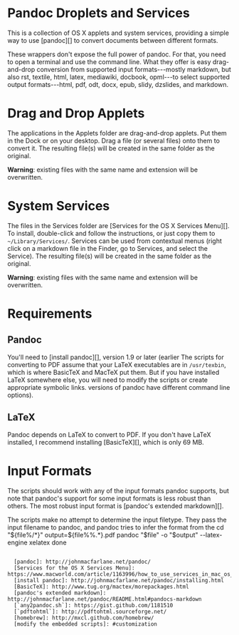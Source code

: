 Pandoc Droplets and Services
============================

This is a collection of OS X applets and system services, providing a
simple way to use [pandoc][] to convert documents between different
formats.

These wrappers don't expose the full power of pandoc. For that, you need
to open a terminal and use the command line. What they offer is easy
drag-and-drop conversion from supported input formats---mostly markdown,
but also rst, textile, html, latex, mediawiki, docbook, opml---to select
supported output formats---html, pdf, odt, docx, epub, slidy, dzslides,
and markdown.

Drag and Drop Applets
=====================

The applications in the Applets folder are drag-and-drop applets. Put
them in the Dock or on your desktop. Drag a file (or several files) onto
them to convert it. The resulting file(s) will be created in the same
folder as the original.

**Warning**: existing files with the same name and extension will be
overwritten.

System Services
===============

The files in the Services folder are [Services for the OS X Services
Menu][]. To install, double-click and follow the instructions, or just
copy them to `~/Library/Services/`. Services can be used from contextual
menus (right click on a markdown file in the Finder, go to Services, and
select the Service). The resulting file(s) will be created in the same
folder as the original.

**Warning**: existing files with the same name and extension will be
overwritten.

Requirements
============

Pandoc
------

You'll need to [install pandoc][], version 1.9 or later (earlier
The scripts for converting to PDF assume that your LaTeX executables are
in `/usr/texbin`, which is where BasicTeX and MacTeX put them. But if you have installed LaTeX somewhere else, you will need to modify the scripts or create appropriate symbolic links.
versions of pandoc have different command line options).

LaTeX
-----

Pandoc depends on LaTeX to convert to PDF. If you don't have LaTeX
installed, I recommend installing [BasicTeX][], which is only 69 MB.

Input Formats
=============

The scripts should work with any of the input formats pandoc supports,
but note that pandoc's support for some input formats is less robust
than others. The most robust input format is [pandoc's extended
markdown][].

The scripts make no attempt to determine the input filetype. They pass
the input filename to pandoc, and pandoc tries to infer the format from
the cd "${file%/*}"
    output=${file%%.*}.pdf
    pandoc "$file" -o "$output" --latex-engine xelatex
done
~~~~

  [pandoc]: http://johnmacfarlane.net/pandoc/
  [Services for the OS X Services Menu]: https://www.macworld.com/article/1163996/how_to_use_services_in_mac_os_x.html
  [install pandoc]: http://johnmacfarlane.net/pandoc/installing.html
  [BasicTeX]: http://www.tug.org/mactex/morepackages.html
  [pandoc's extended markdown]: http://johnmacfarlane.net/pandoc/README.html#pandocs-markdown
  [`any2pandoc.sh`]: https://gist.github.com/1181510
  [`pdftohtml`]: http://pdftohtml.sourceforge.net/
  [homebrew]: http://mxcl.github.com/homebrew/
  [modify the embedded scripts]: #customization
